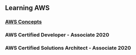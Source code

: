 ## Learning AWS

### [AWS Concepts](AWS-Concepts.md)
### AWS Certified Developer - Associate 2020
### AWS Certified Solutions Architect - Associate 2020